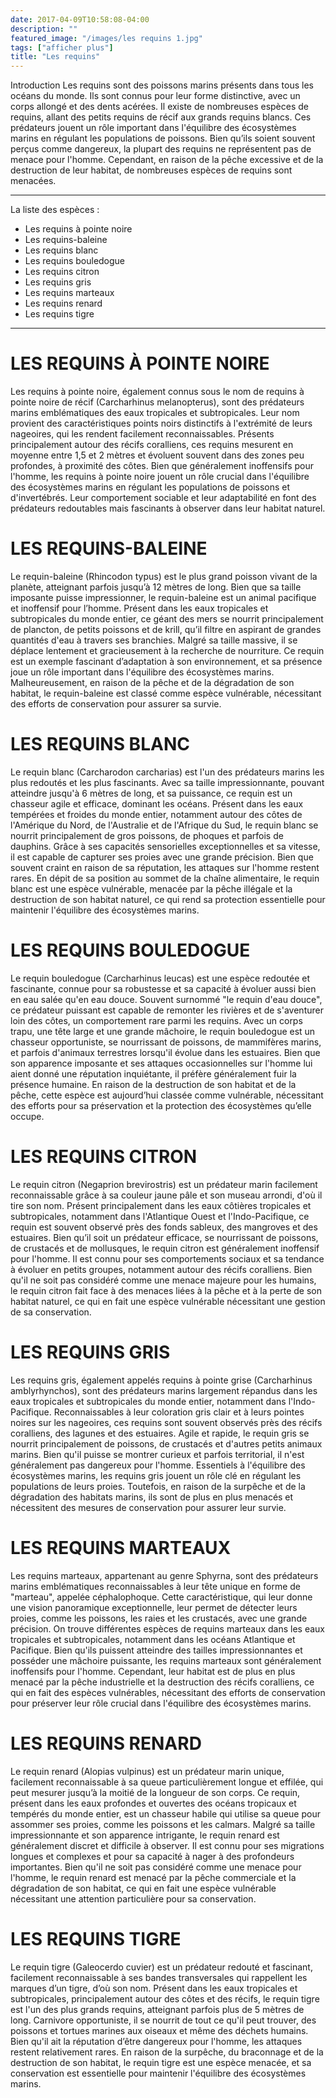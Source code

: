 ```yaml
---
date: 2017-04-09T10:58:08-04:00
description: ""
featured_image: "/images/les requins 1.jpg"
tags: ["afficher plus"]
title: "Les requins"
---
```


Introduction
Les requins sont des poissons marins présents dans tous les océans du monde. Ils sont connus pour leur forme distinctive, avec un corps allongé et des dents acérées. Il existe de nombreuses espèces de requins, allant des petits requins de récif aux grands requins blancs. Ces prédateurs jouent un rôle important dans l'équilibre des écosystèmes marins en régulant les populations de poissons. Bien qu’ils soient souvent perçus comme dangereux, la plupart des requins ne représentent pas de menace pour l'homme. Cependant, en raison de la pêche excessive et de la destruction de leur habitat, de nombreuses espèces de requins sont menacées.

_______________________________________________________

La liste des espèces : 
- Les requins à pointe noire
- Les requins-baleine 
- Les requins blanc
- Les requins bouledogue
- Les requins citron
- Les requins gris 
- Les requins marteaux
- Les requins renard
- Les requins tigre

_______________________________________________________

# LES REQUINS À POINTE NOIRE

Les requins à pointe noire, également connus sous le nom de requins à pointe noire de récif (Carcharhinus melanopterus), sont des prédateurs marins emblématiques des eaux tropicales et subtropicales. Leur nom provient des caractéristiques points noirs distinctifs à l'extrémité de leurs nageoires, qui les rendent facilement reconnaissables. Présents principalement autour des récifs coralliens, ces requins mesurent en moyenne entre 1,5 et 2 mètres et évoluent souvent dans des zones peu profondes, à proximité des côtes. Bien que généralement inoffensifs pour l'homme, les requins à pointe noire jouent un rôle crucial dans l'équilibre des écosystèmes marins en régulant les populations de poissons et d'invertébrés. Leur comportement sociable et leur adaptabilité en font des prédateurs redoutables mais fascinants à observer dans leur habitat naturel.

# LES REQUINS-BALEINE

Le requin-baleine (Rhincodon typus) est le plus grand poisson vivant de la planète, atteignant parfois jusqu’à 12 mètres de long. Bien que sa taille imposante puisse impressionner, le requin-baleine est un animal pacifique et inoffensif pour l’homme. Présent dans les eaux tropicales et subtropicales du monde entier, ce géant des mers se nourrit principalement de plancton, de petits poissons et de krill, qu’il filtre en aspirant de grandes quantités d'eau à travers ses branchies. Malgré sa taille massive, il se déplace lentement et gracieusement à la recherche de nourriture. Ce requin est un exemple fascinant d’adaptation à son environnement, et sa présence joue un rôle important dans l'équilibre des écosystèmes marins. Malheureusement, en raison de la pêche et de la dégradation de son habitat, le requin-baleine est classé comme espèce vulnérable, nécessitant des efforts de conservation pour assurer sa survie.

# LES REQUINS BLANC

Le requin blanc (Carcharodon carcharias) est l'un des prédateurs marins les plus redoutés et les plus fascinants. Avec sa taille impressionnante, pouvant atteindre jusqu'à 6 mètres de long, et sa puissance, ce requin est un chasseur agile et efficace, dominant les océans. Présent dans les eaux tempérées et froides du monde entier, notamment autour des côtes de l'Amérique du Nord, de l'Australie et de l'Afrique du Sud, le requin blanc se nourrit principalement de gros poissons, de phoques et parfois de dauphins. Grâce à ses capacités sensorielles exceptionnelles et sa vitesse, il est capable de capturer ses proies avec une grande précision. Bien que souvent craint en raison de sa réputation, les attaques sur l'homme restent rares. En dépit de sa position au sommet de la chaîne alimentaire, le requin blanc est une espèce vulnérable, menacée par la pêche illégale et la destruction de son habitat naturel, ce qui rend sa protection essentielle pour maintenir l'équilibre des écosystèmes marins.

# LES REQUINS BOULEDOGUE

Le requin bouledogue (Carcharhinus leucas) est une espèce redoutée et fascinante, connue pour sa robustesse et sa capacité à évoluer aussi bien en eau salée qu'en eau douce. Souvent surnommé "le requin d'eau douce", ce prédateur puissant est capable de remonter les rivières et de s'aventurer loin des côtes, un comportement rare parmi les requins. Avec un corps trapu, une tête large et une grande mâchoire, le requin bouledogue est un chasseur opportuniste, se nourrissant de poissons, de mammifères marins, et parfois d'animaux terrestres lorsqu'il évolue dans les estuaires. Bien que son apparence imposante et ses attaques occasionnelles sur l'homme lui aient donné une réputation inquiétante, il préfère généralement fuir la présence humaine. En raison de la destruction de son habitat et de la pêche, cette espèce est aujourd’hui classée comme vulnérable, nécessitant des efforts pour sa préservation et la protection des écosystèmes qu’elle occupe.

# LES REQUINS CITRON

Le requin citron (Negaprion brevirostris) est un prédateur marin facilement reconnaissable grâce à sa couleur jaune pâle et son museau arrondi, d'où il tire son nom. Présent principalement dans les eaux côtières tropicales et subtropicales, notamment dans l'Atlantique Ouest et l'Indo-Pacifique, ce requin est souvent observé près des fonds sableux, des mangroves et des estuaires. Bien qu’il soit un prédateur efficace, se nourrissant de poissons, de crustacés et de mollusques, le requin citron est généralement inoffensif pour l'homme. Il est connu pour ses comportements sociaux et sa tendance à évoluer en petits groupes, notamment autour des récifs coralliens. Bien qu'il ne soit pas considéré comme une menace majeure pour les humains, le requin citron fait face à des menaces liées à la pêche et à la perte de son habitat naturel, ce qui en fait une espèce vulnérable nécessitant une gestion de sa conservation.

# LES REQUINS GRIS

Les requins gris, également appelés requins à pointe grise (Carcharhinus amblyrhynchos), sont des prédateurs marins largement répandus dans les eaux tropicales et subtropicales du monde entier, notamment dans l'Indo-Pacifique. Reconnaissables à leur coloration gris clair et à leurs pointes noires sur les nageoires, ces requins sont souvent observés près des récifs coralliens, des lagunes et des estuaires. Agile et rapide, le requin gris se nourrit principalement de poissons, de crustacés et d'autres petits animaux marins. Bien qu'il puisse se montrer curieux et parfois territorial, il n'est généralement pas dangereux pour l'homme. Essentiels à l'équilibre des écosystèmes marins, les requins gris jouent un rôle clé en régulant les populations de leurs proies. Toutefois, en raison de la surpêche et de la dégradation des habitats marins, ils sont de plus en plus menacés et nécessitent des mesures de conservation pour assurer leur survie.

# LES REQUINS MARTEAUX

Les requins marteaux, appartenant au genre Sphyrna, sont des prédateurs marins emblématiques reconnaissables à leur tête unique en forme de "marteau", appelée céphalophoque. Cette caractéristique, qui leur donne une vision panoramique exceptionnelle, leur permet de détecter leurs proies, comme les poissons, les raies et les crustacés, avec une grande précision. On trouve différentes espèces de requins marteaux dans les eaux tropicales et subtropicales, notamment dans les océans Atlantique et Pacifique. Bien qu'ils puissent atteindre des tailles impressionnantes et posséder une mâchoire puissante, les requins marteaux sont généralement inoffensifs pour l'homme. Cependant, leur habitat est de plus en plus menacé par la pêche industrielle et la destruction des récifs coralliens, ce qui en fait des espèces vulnérables, nécessitant des efforts de conservation pour préserver leur rôle crucial dans l'équilibre des écosystèmes marins.

# LES REQUINS RENARD

Le requin renard (Alopias vulpinus) est un prédateur marin unique, facilement reconnaissable à sa queue particulièrement longue et effilée, qui peut mesurer jusqu’à la moitié de la longueur de son corps. Ce requin, présent dans les eaux profondes et ouvertes des océans tropicaux et tempérés du monde entier, est un chasseur habile qui utilise sa queue pour assommer ses proies, comme les poissons et les calmars. Malgré sa taille impressionnante et son apparence intrigante, le requin renard est généralement discret et difficile à observer. Il est connu pour ses migrations longues et complexes et pour sa capacité à nager à des profondeurs importantes. Bien qu'il ne soit pas considéré comme une menace pour l'homme, le requin renard est menacé par la pêche commerciale et la dégradation de son habitat, ce qui en fait une espèce vulnérable nécessitant une attention particulière pour sa conservation.

# LES REQUINS TIGRE

Le requin tigre (Galeocerdo cuvier) est un prédateur redouté et fascinant, facilement reconnaissable à ses bandes transversales qui rappellent les marques d’un tigre, d’où son nom. Présent dans les eaux tropicales et subtropicales, principalement autour des côtes et des récifs, le requin tigre est l'un des plus grands requins, atteignant parfois plus de 5 mètres de long. Carnivore opportuniste, il se nourrit de tout ce qu'il peut trouver, des poissons et tortues marines aux oiseaux et même des déchets humains. Bien qu'il ait la réputation d’être dangereux pour l'homme, les attaques restent relativement rares. En raison de la surpêche, du braconnage et de la destruction de son habitat, le requin tigre est une espèce menacée, et sa conservation est essentielle pour maintenir l'équilibre des écosystèmes marins.
